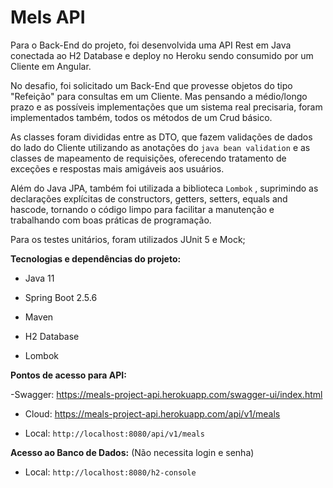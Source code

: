 # 						 Mels API

Para o Back-End do projeto, foi desenvolvida uma API Rest em Java conectada ao H2 Database e  deploy no Heroku sendo consumido por um Cliente em Angular.

No desafio, foi solicitado um Back-End que provesse objetos do tipo "Refeição" para consultas em um Cliente. Mas pensando a médio/longo prazo e as possíveis implementações que um sistema real precisaria, foram implementados também, todos os métodos de um Crud básico.

As classes foram divididas entre as DTO, que fazem validações de dados do lado do Cliente utilizando as anotações do `java bean validation` e as classes de mapeamento de requisições, oferecendo tratamento de exceções e respostas mais amigáveis aos usuários.

Além do Java JPA, também foi utilizada a biblioteca `Lombok` , suprimindo as declarações explícitas de constructors, getters, setters, equals and hascode, tornando o código limpo para facilitar a manutenção e trabalhando com boas práticas de programação.

Para os testes unitários, foram utilizados  JUnit 5 e Mock;

**Tecnologias e dependências do projeto:** 

- Java 11 

- Spring Boot 2.5.6

- Maven

- H2 Database

- Lombok

  

**Pontos de acesso para API:** 

-Swagger: https://meals-project-api.herokuapp.com/swagger-ui/index.html

- Cloud: https://meals-project-api.herokuapp.com/api/v1/meals

- Local: `http://localhost:8080/api/v1/meals`

  

**Acesso ao Banco de Dados:** (Não necessita login e senha)

- Local: `http://localhost:8080/h2-console`
